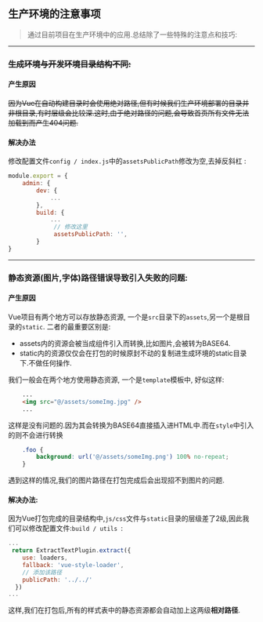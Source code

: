 ## 生产环境的注意事项

> 通过目前项目在生产环境中的应用.总结除了一些特殊的注意点和技巧:

---

### ~~生成环境与开发环境目录结构不同:~~

#### 产生原因
~~因为Vue在自动构建目录时会使用绝对路径,但有时候我们生产环境部署的目录并非根目录,有时层级会比较深.这时,由于绝对路径的问题,会导致首页所有文件无法加载到而产生404问题.~~

#### 解决办法
修改配置文件``` config / index.js ```中的```assetsPublicPath```修改为空,去掉反斜杠 :
```javascript
module.export = {
    admin: {
        dev: {
            ...
        },
        build: {
            ...
             // 修改这里
             assetsPublicPath: '',
        }
}
```
---

### 静态资源(图片,字体)路径错误导致引入失败的问题:

#### 产生原因
Vue项目有两个地方可以存放静态资源, 一个是```src```目录下的```assets```,另一个是根目录的```static```.
二者的最重要区别是:
- assets内的资源会被当成组件引入而转换,比如图片,会被转为BASE64.
- static内的资源仅仅会在打包的时候原封不动的复制进生成环境的static目录下.不做任何操作.

我们一般会在两个地方使用静态资源, 一个是```template```模板中, 好似这样:
```html
    ...
    <img src="@/assets/someImg.jpg" />
    ...
```
这样是没有问题的.因为其会转换为BASE64直接插入进HTML中.而在```style```中引入的则不会进行转换
```css
    .foo {
        background: url('@/assets/someImg.png') 100% no-repeat;
    }
```
遇到这样的情况,我们的图片路径在打包完成后会出现招不到图片的问题.

#### 解决办法:
因为Vue打包完成的目录结构中,```js/css```文件与```static```目录的层级差了2级,因此我们可以修改配置文件:```build / utils ```:
```javascript
...
 return ExtractTextPlugin.extract({
    use: loaders,
    fallback: 'vue-style-loader',
    // 添加该路径
    publicPath: '../../'
  })
...  
```
这样,我们在打包后,所有的样式表中的静态资源都会自动加上这两级**相对路径**.